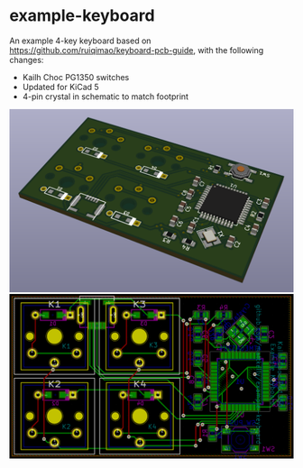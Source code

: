 # example-keyboard

An example 4-key keyboard based on https://github.com/ruiqimao/keyboard-pcb-guide, with the following changes:

- Kailh Choc PG1350 switches
- Updated for KiCad 5
- 4-pin crystal in schematic to match footprint

<img src="https://github.com/mattkelly/example-keyboard/blob/assets/render.png" width=600>
<img src="https://github.com/mattkelly/example-keyboard/blob/assets/pcb_layers.png" width=600>
